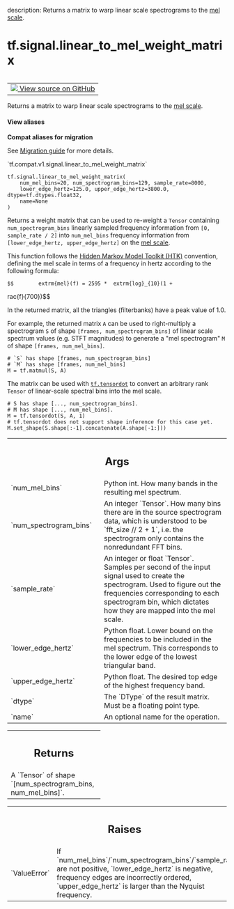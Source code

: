 description: Returns a matrix to warp linear scale spectrograms to the [mel scale][mel].

<div itemscope itemtype="http://developers.google.com/ReferenceObject">
<meta itemprop="name" content="tf.signal.linear_to_mel_weight_matrix" />
<meta itemprop="path" content="Stable" />
</div>

# tf.signal.linear_to_mel_weight_matrix

<!-- Insert buttons and diff -->

<table class="tfo-notebook-buttons tfo-api nocontent" align="left">
<td>
  <a target="_blank" href="https://github.com/tensorflow/tensorflow/blob/r2.2/tensorflow/python/ops/signal/mel_ops.py#L92-L219">
    <img src="https://www.tensorflow.org/images/GitHub-Mark-32px.png" />
    View source on GitHub
  </a>
</td>
</table>



Returns a matrix to warp linear scale spectrograms to the [mel scale][mel].

<section class="expandable">
  <h4 class="showalways">View aliases</h4>
  <p>
<b>Compat aliases for migration</b>
<p>See
<a href="https://www.tensorflow.org/guide/migrate">Migration guide</a> for
more details.</p>
<p>`tf.compat.v1.signal.linear_to_mel_weight_matrix`</p>
</p>
</section>

<pre class="devsite-click-to-copy prettyprint lang-py tfo-signature-link">
<code>tf.signal.linear_to_mel_weight_matrix(
    num_mel_bins=20, num_spectrogram_bins=129, sample_rate=8000,
    lower_edge_hertz=125.0, upper_edge_hertz=3800.0, dtype=tf.dtypes.float32,
    name=None
)
</code></pre>



<!-- Placeholder for "Used in" -->

Returns a weight matrix that can be used to re-weight a `Tensor` containing
`num_spectrogram_bins` linearly sampled frequency information from
`[0, sample_rate / 2]` into `num_mel_bins` frequency information from
`[lower_edge_hertz, upper_edge_hertz]` on the [mel scale][mel].

This function follows the [Hidden Markov Model Toolkit
(HTK)](http://htk.eng.cam.ac.uk/) convention, defining the mel scale in
terms of a frequency in hertz according to the following formula:

    $$        extrm{mel}(f) = 2595 *  extrm{log}_{10}(1 + 
rac{f}{700})$$

In the returned matrix, all the triangles (filterbanks) have a peak value
of 1.0.

For example, the returned matrix `A` can be used to right-multiply a
spectrogram `S` of shape `[frames, num_spectrogram_bins]` of linear
scale spectrum values (e.g. STFT magnitudes) to generate a "mel spectrogram"
`M` of shape `[frames, num_mel_bins]`.

    # `S` has shape [frames, num_spectrogram_bins]
    # `M` has shape [frames, num_mel_bins]
    M = tf.matmul(S, A)

The matrix can be used with <a href="../../tf/tensordot.md"><code>tf.tensordot</code></a> to convert an arbitrary rank
`Tensor` of linear-scale spectral bins into the mel scale.

    # S has shape [..., num_spectrogram_bins].
    # M has shape [..., num_mel_bins].
    M = tf.tensordot(S, A, 1)
    # tf.tensordot does not support shape inference for this case yet.
    M.set_shape(S.shape[:-1].concatenate(A.shape[-1:]))

<!-- Tabular view -->
 <table class="responsive fixed orange">
<colgroup><col width="214px"><col></colgroup>
<tr><th colspan="2"><h2 class="add-link">Args</h2></th></tr>

<tr>
<td>
`num_mel_bins`
</td>
<td>
Python int. How many bands in the resulting mel spectrum.
</td>
</tr><tr>
<td>
`num_spectrogram_bins`
</td>
<td>
An integer `Tensor`. How many bins there are in the
source spectrogram data, which is understood to be `fft_size // 2 + 1`,
i.e. the spectrogram only contains the nonredundant FFT bins.
</td>
</tr><tr>
<td>
`sample_rate`
</td>
<td>
An integer or float `Tensor`. Samples per second of the input
signal used to create the spectrogram. Used to figure out the frequencies
corresponding to each spectrogram bin, which dictates how they are mapped
into the mel scale.
</td>
</tr><tr>
<td>
`lower_edge_hertz`
</td>
<td>
Python float. Lower bound on the frequencies to be
included in the mel spectrum. This corresponds to the lower edge of the
lowest triangular band.
</td>
</tr><tr>
<td>
`upper_edge_hertz`
</td>
<td>
Python float. The desired top edge of the highest
frequency band.
</td>
</tr><tr>
<td>
`dtype`
</td>
<td>
The `DType` of the result matrix. Must be a floating point type.
</td>
</tr><tr>
<td>
`name`
</td>
<td>
An optional name for the operation.
</td>
</tr>
</table>



<!-- Tabular view -->
 <table class="responsive fixed orange">
<colgroup><col width="214px"><col></colgroup>
<tr><th colspan="2"><h2 class="add-link">Returns</h2></th></tr>
<tr class="alt">
<td colspan="2">
A `Tensor` of shape `[num_spectrogram_bins, num_mel_bins]`.
</td>
</tr>

</table>



<!-- Tabular view -->
 <table class="responsive fixed orange">
<colgroup><col width="214px"><col></colgroup>
<tr><th colspan="2"><h2 class="add-link">Raises</h2></th></tr>

<tr>
<td>
`ValueError`
</td>
<td>
If `num_mel_bins`/`num_spectrogram_bins`/`sample_rate` are not
positive, `lower_edge_hertz` is negative, frequency edges are incorrectly
ordered, `upper_edge_hertz` is larger than the Nyquist frequency.
</td>
</tr>
</table>


[mel]: https://en.wikipedia.org/wiki/Mel_scale